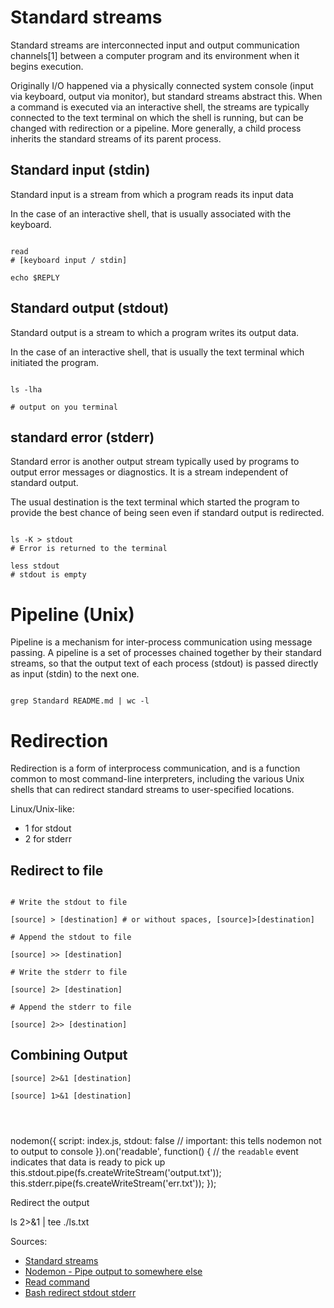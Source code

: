 # Standard streams

Standard streams are interconnected input and output communication channels[1] between a computer program and its environment when it begins execution. 

Originally I/O happened via a physically connected system console (input via keyboard, output via monitor), but standard streams abstract this. When a command is executed via an interactive shell, the streams are typically connected to the text terminal on which the shell is running, but can be changed with redirection or a pipeline. More generally, a child process inherits the standard streams of its parent process.


## Standard input (stdin)

Standard input is a stream from which a program reads its input data

In the case of an interactive shell, that is usually associated with the keyboard.

``` shell

read
# [keyboard input / stdin]

echo $REPLY

```


## Standard output (stdout)

Standard output is a stream to which a program writes its output data. 

In the case of an interactive shell, that is usually the text terminal which initiated the program.

``` shell

ls -lha

# output on you terminal
```


## standard error (stderr)

Standard error is another output stream typically used by programs to output error messages or diagnostics. It is a stream independent of standard output.

The usual destination is the text terminal which started the program to provide the best chance of being seen even if standard output is redirected.

``` shell

ls -K > stdout
# Error is returned to the terminal

less stdout
# stdout is empty

```


# Pipeline (Unix)

Pipeline is a mechanism for inter-process communication using message passing. A pipeline is a set of processes chained together by their standard streams, so that the output text of each process (stdout) is passed directly as input (stdin) to the next one.

 ``` shell
 
grep Standard README.md | wc -l

```


# Redirection

Redirection is a form of interprocess communication, and is a function common to most command-line interpreters, including the various Unix shells that can redirect standard streams to user-specified locations.

Linux/Unix-like:

- 1 for stdout
- 2 for stderr


## Redirect to file

``` shell

# Write the stdout to file

[source] > [destination] # or without spaces, [source]>[destination]

# Append the stdout to file

[source] >> [destination]

# Write the stderr to file

[source] 2> [destination]

# Append the stderr to file

[source] 2>> [destination]

```


## Combining Output

``` shell
[source] 2>&1 [destination]

[source] 1>&1 [destination]




```



nodemon({
  script: index.js,
  stdout: false // important: this tells nodemon not to output to console
}).on('readable', function() { // the `readable` event indicates that data is ready to pick up
  this.stdout.pipe(fs.createWriteStream('output.txt'));
  this.stderr.pipe(fs.createWriteStream('err.txt'));
});


Redirect the output 

ls 2>&1 | tee ./ls.txt



Sources: 
- [Standard streams](https://en.wikipedia.org/wiki/Standard_streams)
- [Nodemon - Pipe output to somewhere else](https://github.com/remy/nodemon/blob/master/README.md#pipe-output-to-somewhere-else)
- [Read command](https://linuxhandbook.com/read-command/)
- [Bash redirect stdout stderr](https://csatlas.com/bash-redirect-stdout-stderr/)

